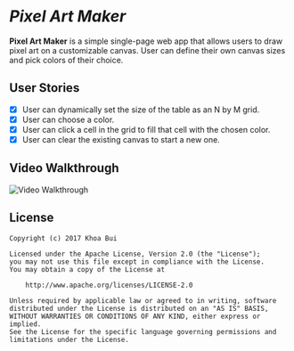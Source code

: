 # *Pixel Art Maker*

**Pixel Art Maker** is a simple single-page web app that allows users to draw pixel art on a customizable canvas. User can define their own canvas sizes and pick colors of their choice. 

## User Stories

- [x] User can dynamically set the size of the table as an N by M grid.
- [x] User can choose a color.
- [x] User can click a cell in the grid to fill that cell with the chosen color.
- [x] User can clear the existing canvas to start a new one.

## Video Walkthrough

<img src='https://i.imgur.com/PQcOjGB.gif' title='Video Walkthrough' width='' alt='Video Walkthrough' />

## License

    Copyright (c) 2017 Khoa Bui

    Licensed under the Apache License, Version 2.0 (the "License");
    you may not use this file except in compliance with the License.
    You may obtain a copy of the License at

        http://www.apache.org/licenses/LICENSE-2.0

    Unless required by applicable law or agreed to in writing, software
    distributed under the License is distributed on an "AS IS" BASIS,
    WITHOUT WARRANTIES OR CONDITIONS OF ANY KIND, either express or implied.
    See the License for the specific language governing permissions and
    limitations under the License.

